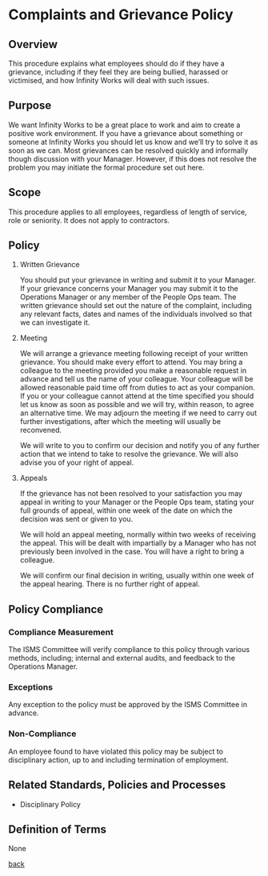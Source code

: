 # Complaints and Grievance Policy

## Overview

This procedure explains what employees should do if they have a grievance, including if they feel they are being bullied, harassed or victimised, and how Infinity Works will deal with such issues.

## Purpose

We want Infinity Works to be a great place to work and aim to create a positive work environment.  If you have a grievance about something or someone at Infinity Works you should let us know and we’ll try to solve it as soon as we can.  Most grievances can be resolved quickly and informally though discussion with your Manager.  However, if this does not resolve the problem you may initiate the formal procedure set out here.

## Scope

This procedure applies to all employees, regardless of length of service, role or seniority.  It does not apply to contractors.

## Policy

1.	Written Grievance

    You should put your grievance in writing and submit it to your Manager.  If your grievance concerns your Manager you may submit it to the Operations Manager or any member of the People Ops team.  The written grievance should set out the nature of the complaint, including any relevant facts, dates and names of the individuals involved so that we can investigate it.

1.	Meeting

    We will arrange a grievance meeting following receipt of your written grievance.  You should make every effort to attend.  You may bring a colleague to the meeting provided you make a reasonable request in advance and tell us the name of your colleague.  Your colleague will be allowed reasonable paid time off from duties to act as your companion.  If you or your colleague cannot attend at the time specified you should let us know as soon as possible and we will try, within reason, to agree an alternative time.  We may adjourn the meeting if we need to carry out further investigations, after which the meeting will usually be reconvened.  

    We will write to you to confirm our decision and notify you of any further action that we intend to take to resolve the grievance.  We will also advise you of your right of appeal.

1.	Appeals

    If the grievance has not been resolved to your satisfaction you may appeal in writing to your Manager or the People Ops team, stating your full grounds of appeal, within one week of the date on which the decision was sent or given to you.

    We will hold an appeal meeting, normally within two weeks of receiving the appeal.  This will be dealt with impartially by a Manager who has not previously been involved in the case.  You will have a right to bring a colleague.

    We will confirm our final decision in writing, usually within one week of the appeal hearing.  There is no further right of appeal.

## Policy Compliance

### Compliance Measurement

The ISMS Committee will verify compliance to this policy through various methods, including; internal and external audits, and feedback to the Operations Manager.  

### Exceptions

Any exception to the policy must be approved by the ISMS Committee in advance.

### Non-Compliance

An employee found to have violated this policy may be subject to disciplinary action, up to and including termination of employment.

## Related Standards, Policies and Processes

- Disciplinary Policy

## Definition of Terms

None

[back](../README.md#a-z-policies)

